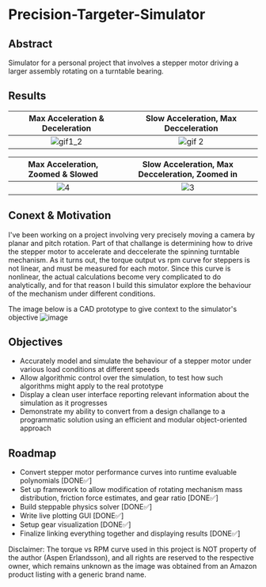 # Precision-Targeter-Simulator
## **Abstract**
Simulator for a personal project that involves a stepper motor driving a larger assembly rotating on a turntable bearing.

## **Results**
Max Acceleration & Deceleration  |  Slow Acceleration, Max Decceleration
:-------------------------:|:-------------------------:
![gif1_2](https://github.com/xzips/Precision-Targeter-Simulator/assets/114827498/c9ab960f-3ade-42e8-b887-ea274d5854ec) |  ![gif 2](https://github.com/xzips/Precision-Targeter-Simulator/assets/114827498/9fbc59d6-e2ab-41f6-b8b4-6821c343fe1e)

Max Acceleration, Zoomed & Slowed  |  Slow Acceleration, Max Decceleration, Zoomed in
:-------------------------:|:-------------------------:
![4](https://github.com/xzips/Precision-Targeter-Simulator/assets/114827498/76fafce8-db93-447c-9f51-6600c923bfb6) | ![3](https://github.com/xzips/Precision-Targeter-Simulator/assets/114827498/266da83e-c97a-4f17-b49d-175cfe1440d4)

## **Conext & Motivation**

I've been working on a project involving very precisely moving a camera by planar and pitch rotation. Part of that challange is determining how to drive the stepper motor to accelerate and deccelerate the spinning turntable mechanism. As it turns out, the torque output vs rpm curve for steppers is not linear, and must be measured for each motor. Since this curve is nonlinear, the actual calculations become very complicated to do analytically, and for that reason I build this simulator explore the behaviour of the mechanism under different conditions.



The image below is a CAD prototype to give context to the simulator's objective 
![image](https://github.com/xzips/Precision-Targeter-Simulator/assets/114827498/0a5f3225-865d-48bb-83a7-0d672e55b4a9)

## **Objectives**
- Accurately model and simulate the behaviour of a stepper motor under various load conditions at different speeds
- Allow algorithmic control over the simulation, to test how such algorithms might apply to the real prototype
- Display a clean user interface reporting relevant information about the simulation as it progresses
- Demonstrate my ability to convert from a design challange to a programmatic solution using an efficient and modular object-oriented approach


## **Roadmap**
- Convert stepper motor performance curves into runtime evaluable polynomials [DONE✅]
- Set up framework to allow modification of rotating mechanism mass distribution, friction force estimates, and gear ratio [DONE✅]
- Build steppable physics solver [DONE✅]
- Write live plotting GUI [DONE✅]
- Setup gear visualization [DONE✅]
- Finalize linking everything together and displaying results [DONE✅]


Disclaimer: The torque vs RPM curve used in this project is NOT property of the author (Aspen Erlandsson), and all rights are reserved to the respective owner, which remains unknown as the image was obtained from an Amazon product listing with a generic brand name.
